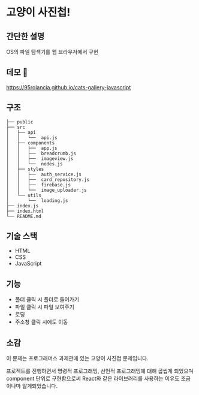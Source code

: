 # 고양이 사진첩!

## 간단한 설명

OS의 파일 탐색기를 웹 브라우저에서 구현

## 데모 👀

https://95rolancia.github.io/cats-gallery-javascript

## 구조

    ├── public
    ├── src
    │   ├── api
    │   │   └──  api.js
    │   ├── components
    │   │   ├──  app.js
    │   │   ├──  breadcrumb.js
    │   │   ├──  imageview.js
    │   │   └──  nodes.js
    │   ├── styles
    │   │   ├──  auth_service.js
    │   │   ├──  card_repository.js
    │   │   ├──  firebase.js
    │   │   └──  image_uploader.js
    │   └── utils
    │       └──  loading.js
    ├── index.js
    ├── index.html
    └── README.md

## 기술 스택

- HTML
- CSS
- JavaScript

## 기능

- 폴더 클릭 시 폴더로 들어가기
- 파일 클릭 시 파일 보여주기
- 로딩
- 주소창 클릭 시에도 이동

## 소감

이 문제는 프로그래머스 과제관에 있는 고양이 사진첩 문제입니다.

프로젝트를 진행하면서 명령적 프로그래밍, 선언적 프로그래밍에 대해 곱씹게 되었으며 component 단위로 구현함으로써 React와 같은 라이브러리를 사용하는 이유도 조금이나마 알게되었습니다.
